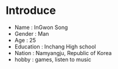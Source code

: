 # Introduce
* Name : InGwon Song
* Gender : Man
* Age : 25
* Education : Inchang High school
* Nation : Namyangju, Republic of Korea
* hobby : games, listen to music
